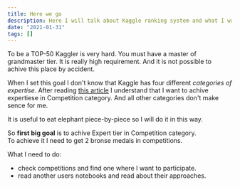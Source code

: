 ```yaml
---
title: Here we go
description: Here I will talk about Kaggle ranking system and what I want to achive.
date: "2021-01-31"
tags: []
---
```


To be a TOP-50 Kaggler is very hard. You must have a master of grandmaster tier. It is really high requirement. And it is not possible to achive this place by accident.

When I set this goal I don't know that Kaggle has four different _categories of expertise_. After reading [this article](https://www.kaggle.com/progression) I understand that I want to achive expertiese in Competition category. And all other categories don't make sence for me.

It is useful to eat elephant piece-by-piece so I will do it in this way.

So **first big goal** is to achive Expert tier in Competition category.  
To achieve it I need to get 2 bronse medals in competitions.

What I need to do:

- check competitions and find one where I want to participate.
- read another users notebooks and read about their approaches.
